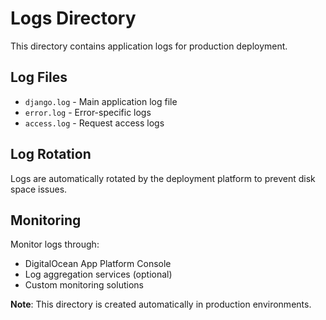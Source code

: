 # Logs Directory

This directory contains application logs for production deployment.

## Log Files

- `django.log` - Main application log file
- `error.log` - Error-specific logs
- `access.log` - Request access logs

## Log Rotation

Logs are automatically rotated by the deployment platform to prevent disk space issues.

## Monitoring

Monitor logs through:
- DigitalOcean App Platform Console
- Log aggregation services (optional)
- Custom monitoring solutions

**Note**: This directory is created automatically in production environments.

